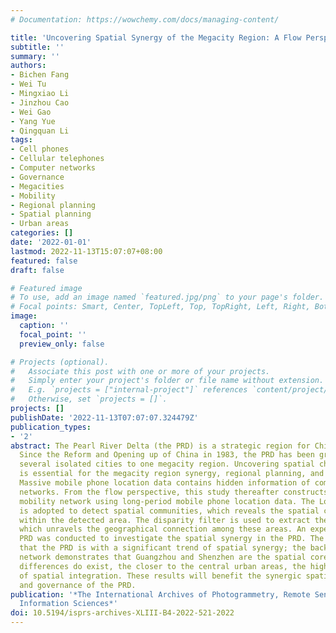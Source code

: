 ```yaml
---
# Documentation: https://wowchemy.com/docs/managing-content/

title: 'Uncovering Spatial Synergy of the Megacity Region: A Flow Perspective'
subtitle: ''
summary: ''
authors:
- Bichen Fang
- Wei Tu
- Mingxiao Li
- Jinzhou Cao
- Wei Gao
- Yang Yue
- Qingquan Li
tags:
- Cell phones
- Cellular telephones
- Computer networks
- Governance
- Megacities
- Mobility
- Regional planning
- Spatial planning
- Urban areas
categories: []
date: '2022-01-01'
lastmod: 2022-11-13T15:07:07+08:00
featured: false
draft: false

# Featured image
# To use, add an image named `featured.jpg/png` to your page's folder.
# Focal points: Smart, Center, TopLeft, Top, TopRight, Left, Right, BottomLeft, Bottom, BottomRight.
image:
  caption: ''
  focal_point: ''
  preview_only: false

# Projects (optional).
#   Associate this post with one or more of your projects.
#   Simply enter your project's folder or file name without extension.
#   E.g. `projects = ["internal-project"]` references `content/project/deep-learning/index.md`.
#   Otherwise, set `projects = []`.
projects: []
publishDate: '2022-11-13T07:07:07.324479Z'
publication_types:
- '2'
abstract: The Pearl River Delta (the PRD) is a strategic region for China's development.
  Since the Reform and Opening up of China in 1983, the PRD has been growing from
  several isolated cities to one megacity region. Uncovering spatial characteristics
  is essential for the megacity region synergy, regional planning, and governance.
  Massive mobile phone location data contains hidden information of complex spatial
  networks. From the flow perspective, this study thereafter constructs a large-scale
  mobility network using long-period mobile phone location data. The Louvain method
  is adopted to detect spatial communities, which reveals the spatial cooperation
  within the detected area. The disparity filter is used to extract the backbone network,
  which unravels the geographical connection among these areas. An experiment in the
  PRD was conducted to investigate the spatial synergy in the PRD. The results suggest
  that the PRD is with a significant trend of spatial synergy; the backbone of mobility
  network demonstrates that Guangzhou and Shenzhen are the spatial cores; the East-West
  differences do exist, the closer to the central urban areas, the higher the degrees
  of spatial integration. These results will benefit the synergic spatial planning
  and governance of the PRD.
publication: '*The International Archives of Photogrammetry, Remote Sensing and Spatial
  Information Sciences*'
doi: 10.5194/isprs-archives-XLIII-B4-2022-521-2022
---
```


